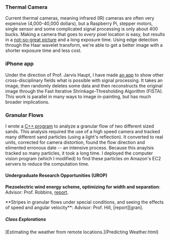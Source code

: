 ### Thermal Camera
Current thermal cameras, meaning infrared (IR) cameras are often very expensive
(4,000-40,000 dollars), but a Raspberry Pi, stepper motors,  single sensor
and some complicated signal processing is only about 400 bucks. Making a camera
that goes to *every* pixel location is easy, but results in a [not-so-great
picture][bad_pic] and a long exposure time. Using edge detection through the
Haar wavelet transform, we're able to get a better image with a shorter
exposure time and less cost.

[bad_pic]:https://raw.github.com/scottsievert/IRcamera/master/temp.rpi/IRcamera/full.png

### iPhone app
Under the direction of Prof. Jarvis Haupt, I have made [an app][app] to show other
cross-disciplinary fields what is possible with signal processing. It takes an
image, then randomly deletes some data and then reconstructs the original
image through the Fast Iterative Shrinkage-Thresholding Algorithm (FISTA). This
work is parallel in many ways to image in-painting, but has much broader
implications.

[app]:https://github.com/scottsievert/iSparse

### Granular Flows 
I wrote a [C++ program][c++] to analyze a granular flow of
two different sized sands. This analysis required the use of a high speed
camera and tracked many different sand particles (using a light's reflection).
It converted to real units, corrected for camera distortion, found the flow
direction and elimented erronous date -- an intensive process. Because this
anaylsis tracked so many particles, it took a long time. I deployed the
computer vision program (which I modified) to find these particles on Amazon's
EC2 servers to reduce the computation time.

[c++]:https://github.com/scottsievert/Granular-Flows-Image-Analysis

#### Undergraduate Research Opportunities (UROP)
**Piezoelectric wind energy scheme, optimizing for width and separation**: Advisor: Prof. Robbins, [report][wind].
<p>
**Stripes in granular flows under special conditions, and seeing the effects of
speed and angular velocity**: Advisor: Prof. Hill,
[report][gran].


##### Class Explorations
[Estimating the weather from remote locations.](Predicting Weather.html)


[wind]:http://purl.umn.edu/120427
[gran]:http://purl.umn.edu/113663

